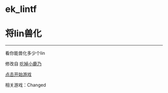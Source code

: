 # ek_lintf

<h1>将lin兽化</h1>
<hr>
<p>看你能兽化多少个lin</p>
<p>修改自 <a href="https://github.com/arcxingye/EatKano">吃掉小鹿乃</a></p>
<p><a href="index.html">点击开始游戏</a></p>
<p>相关游戏：Changed</p>
